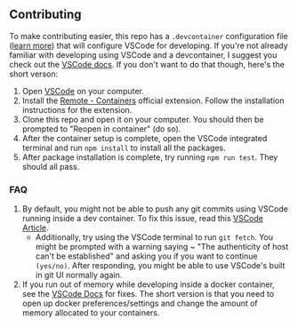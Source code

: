 ## Contributing

To make contributing easier, this repo has a `.devcontainer` configuration file ([learn more](https://code.visualstudio.com/docs/remote/containers#_creating-a-devcontainerjson-file)) that will configure VSCode for developing. If you're not already familiar with developing using VSCode and a devcontainer, I suggest you check out the [VSCode docs](https://code.visualstudio.com/docs/remote/containers#_creating-a-devcontainerjson-file). If you don't want to do that though, here's the short verson:

1. Open [VSCode](https://code.visualstudio.com/) on your computer.
2. Install the [Remote - Containers](https://marketplace.visualstudio.com/items?itemName=ms-vscode-remote.remote-containers) official extension. Follow the installation instructions for the extension.
3. Clone this repo and open it on your computer. You should then be prompted to "Reopen in container" (do so).
4. After the container setup is complete, open the VSCode integrated terminal and run `npm install` to install all the packages.
5. After package installation is complete, try running `npm run test`. They should all pass.

### FAQ

1. By default, you might not be able to push any git commits using VSCode running inside a dev container. To fix this issue, read this [VSCode Article](https://code.visualstudio.com/docs/remote/containers#_sharing-git-credentials-with-your-container).
   - Additionally, try using the VSCode terminal to run `git fetch`. You might be prompted with a warning saying ~ "The authenticity of host can't be established" and asking you if you want to continue `(yes/no)`. After responding, you might be able to use VSCode's built in git UI normally again.
2. If you run out of memory while developing inside a docker container, see the [VSCode Docs](https://vscode.trafficmanager.net/docs/remote/troubleshooting#_speeding-up-containers-in-docker-desktop) for fixes. The short version is that you need to open up docker preferences/settings and change the amount of memory allocated to your containers.
